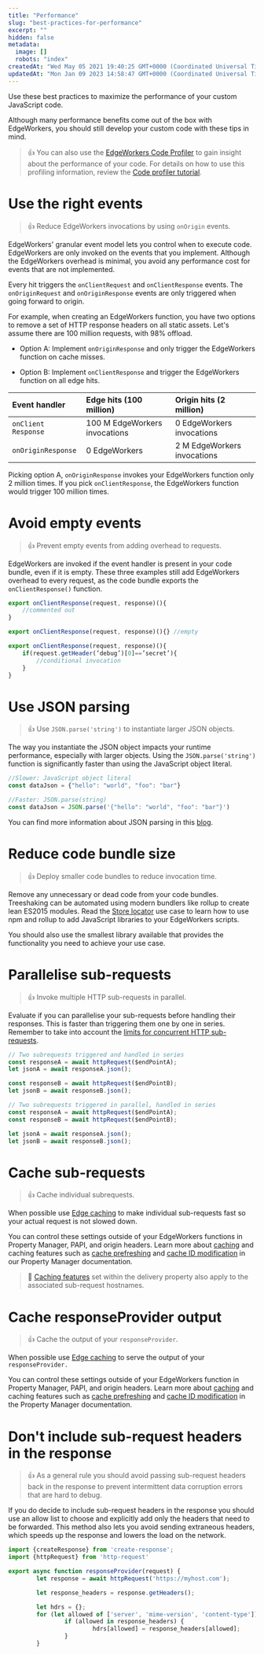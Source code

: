 ```yaml
---
title: "Performance"
slug: "best-practices-for-performance"
excerpt: ""
hidden: false
metadata: 
  image: []
  robots: "index"
createdAt: "Wed May 05 2021 19:40:25 GMT+0000 (Coordinated Universal Time)"
updatedAt: "Mon Jan 09 2023 14:58:47 GMT+0000 (Coordinated Universal Time)"
---
```

Use these best practices to maximize the performance of your custom JavaScript code.

Although many performance benefits come out of the box with EdgeWorkers, you should still develop your custom code with these tips in mind.

> 👍 You can also use the [EdgeWorkers Code Profiler](edgeworkers-code-profiler.md) to gain insight about the performance of your code. For details on how to use this profiling information, review the [Code profiler tutorial](code-profiler-tutorial.md).

# Use the right events

> 👍 Reduce EdgeWorkers invocations by using `onOrigin` events.

EdgeWorkers' granular event model lets you control when to execute code. EdgeWorkers are only invoked on the events that you implement. Although the EdgeWorkers overhead is minimal, you avoid any performance cost for events that are not implemented.

Every hit triggers the `onClientRequest` and `onClientResponse` events. The `onOriginRequest` and `onOriginResponse` events are only triggered when going forward to origin.

For example, when creating an EdgeWorkers function, you have two options to remove a set of HTTP response headers on all static assets. Let's assume there are 100 million requests, with 98% offload.

- Option A: Implement `onOriginResponse` and only trigger the EdgeWorkers function on cache misses.

- Option B: Implement `onClientResponse` and trigger the EdgeWorkers function on all edge hits.

| Event handler       | Edge hits (100 million)       | Origin hits (2 million)     |
| :------------------ | :---------------------------- | :-------------------------- |
| `onClient Response` | 100 M EdgeWorkers invocations | 0 EdgeWorkers invocations   |
| `onOriginResponse`  | 0 EdgeWorkers                 | 2 M EdgeWorkers invocations |

Picking option A, `onOriginResponse` invokes your EdgeWorkers function only 2 million times. If you pick `onClientResponse`, the EdgeWorkers function would trigger 100 million times.

# Avoid empty events

> 👍 Prevent empty events from adding overhead to requests.

EdgeWorkers are invoked if the event handler is present in your code bundle, even if it is empty. These three examples still add EdgeWorkers overhead to every request, as the code bundle exports the `onClientResponse()` function.

```javascript
export onClientResponse(request, response)(){
	//commented out
}
```

```javascript
export onClientResponse(request, response)(){} //empty
```

```javascript
export onClientResponse(request, response)(){
	if(request.getHeader(‘debug’)[0]==’secret’){
		//conditional invocation
	}
}
```

# Use JSON parsing

> 👍 Use `JSON.parse('string')` to instantiate larger JSON objects.

The way you instantiate the JSON object impacts your runtime performance, especially with larger objects. Using the `JSON.parse('string')` function is significantly faster than using the JavaScript object literal.

```javascript
//Slower: JavaScript object literal 
const dataJson = {"hello": "world", "foo": "bar"}
```

```javascript
//Faster: JSON.parse(string) 
const dataJson = JSON.parse('{"hello": "world", "foo": "bar"}')
```

You can find more information about JSON parsing in this [blog](https://v8.dev/blog/cost-of-javascript-2019#json).

# Reduce code bundle size

> 👍 Deploy smaller code bundles to reduce invocation time.

Remove any unnecessary or dead code from your code bundles. Treeshaking can be automated using modern bundlers like rollup to create lean ES2015 modules. Read the  [Store locator](store-locator.md) use case to learn how to use npm and rollup to add JavaScript libraries to your EdgeWorkers scripts.

You should also use the smallest library available that provides the functionality you need to achieve your use case.

# Parallelise sub-requests

> 👍 Invoke multiple HTTP sub-requests in parallel.

Evaluate if you can parallelise your sub-requests before handling their responses. This is faster than triggering them one by one in series. Remember to take into account the [limits for concurrent HTTP sub-requests](resource-tier-limitations.md).

```javascript
// Two subrequests triggered and handled in series
const responseA = await httpRequest($endPointA);
let jsonA = await responseA.json();

const responseB = await httpRequest($endPointB);
let jsonB = await responseB.json();
```

```javascript
// Two subrequests triggered in parallel, handled in series
const responseA = await httpRequest($endPointA);
const responseB = await httpRequest($endPointB);

let jsonA = await responseA.json();
let jsonB = await responseB.json();
```

# Cache sub-requests

> 👍 Cache individual subrequests.

When possible use [Edge caching](https://techdocs.akamai.com/purge-cache/docs/cache-strategies) to make individual sub-requests fast so your actual request is not slowed down.

You can control these settings outside of your EdgeWorkers functions in Property Manager, PAPI, and origin headers. Learn more about [caching](https://techdocs.akamai.com/property-mgr/docs/know-caching) and caching features such as [cache prefreshing](https://techdocs.akamai.com/property-mgr/docs/cache-prefresh-refresh) and [cache ID modification](https://techdocs.akamai.com/property-mgr/docs/cache-id-modification) in our Property Manager documentation.

> 📘 [Caching features](https://techdocs.akamai.com/property-mgr/docs/know-caching) set within the delivery property also apply to the associated sub-request hostnames.

# Cache responseProvider output

> 👍 Cache the output of your `responseProvider`.

When possible use [Edge caching](https://techdocs.akamai.com/purge-cache/docs/cache-strategies) to serve the output of your `responseProvider.`

You can control these settings outside of your EdgeWorkers function in Property Manager, PAPI, and origin headers. Learn more about [caching](https://techdocs.akamai.com/property-mgr/docs/know-caching) and caching features such as [cache prefreshing](https://techdocs.akamai.com/property-mgr/docs/cache-prefresh-refresh) and [cache ID modification](https://techdocs.akamai.com/property-mgr/docs/cache-id-modification) in the Property Manager documentation.

# Don't include sub-request headers in the response

> 👍 As a general rule you should avoid passing sub-request headers back in the response to prevent intermittent data corruption errors that are hard to debug.

If you do decide to include sub-request headers in the response you should use an allow list to choose and explicitly add only the headers that need to be forwarded. This method also lets you avoid sending extraneous headers, which speeds up the response and lowers the load on the network. 

```javascript
import {createResponse} from 'create-response';
import {httpRequest} from 'http-request'

export async function responseProvider(request) {
    	let response = await httpRequest('https://myhost.com');

    	let response_headers = response.getHeaders();

    	let hdrs = {};
    	for (let allowed of ['server', 'mime-version', 'content-type']) {
            	if (allowed in response_headers) {
                    	hdrs[allowed] = response_headers[allowed];
            	}
    	}
```